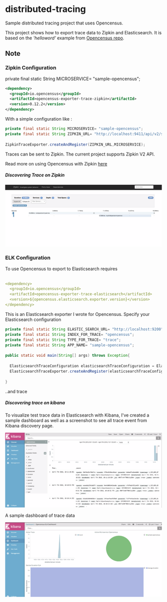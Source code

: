 # distributed-tracing

Sample distributed tracing project that uses Opencensus.

This project shows how to export trace data to Zipkin and Elasticsearch.
It is based on the _'helloword'_  example from
[Opencensus repo](https://github.com/census-instrumentation/opencensus-java/tree/master/examples/src/main/java/io/opencensus/examples/helloworld).


## Note

### Zipkin Configuration

private final static String MICROSERVICE= "sample-opencensus";

```xml
<dependency>
  <groupId>io.opencensus</groupId>
  <artifactId>opencensus-exporter-trace-zipkin</artifactId>
  <version>0.12.2</version>
</dependency>
```

With a simple configuration like :

```java
private final static String MICROSERVICE= "sample-opencensus";
private final static String ZIPKIN_URL= "http://localhost:9411/api/v2/spans";

ZipkinTraceExporter.createAndRegister(ZIPKIN_URL,MICROSERVICE);
```

Traces can be sent to Zipkin. The current project supports Zipkin V2 API.

Read more on using Opencensus with Zipkin [here](https://github.com/census-instrumentation/opencensus-java/tree/master/exporters/trace/zipkin)

##### Discovering Trace on Zipkin

![Trace Opencensus to Zipkin](distributed_tracing_opencensus.png "distributed-trace-zipkin")

### ELK Configuration

To use Opencensus to export to Elasticsearch requires

```yml

<dependency>
  <groupId>io.opencensus</groupId>
  <artifactId>opencensus-exporter-trace-elasticsearch</artifactId>
  <version>${opencensus.elasticsearch.exporter.version}</version>
</dependency>

```
This is an Elasticsearch exporter I wrote for Opencensus. Specify your Elasticsearch configuration


```java
private final static String ELASTIC_SEARCH_URL= "http://localhost:9200";
private final static String INDEX_FOR_TRACE= "opencensus";
private final static String TYPE_FOR_TRACE= "trace";
private final static String APP_NAME= "sample-opencensus";

public static void main(String[] args) throws Exception{
      
  ElasticsearchTraceConfiguration elasticsearchTraceConfiguration = ElasticsearchTraceConfiguration.builder().setAppName(MICROSERVICE).setElasticsearchUrl(ELASTIC_SEARCH_URL).setElasticsearchIndex(INDEX_FOR_TRACE).setElasticsearchType(TYPE_FOR_TRACE).build();
  ElasticsearchTraceExporter.createAndRegister(elasticsearchTraceConfiguration);
    
}
```


 ..and trace


##### Discovering trace on kibana

To visualize test trace data in Elasticsearch with Kibana, I've created a sample dashboard as well as a screenshot
to see all trace event from Kibana discovery page.

![Trace Opencensus to ELK](distributed_tracing_elk_discover.png "distributed-trace-elk")


A sample dashboard of trace data


 ![Trace Opencensus to ELK Dashboard](distributed_tracing_opencensus_elk_dashboard.png "distributed-trace-dashboard")
